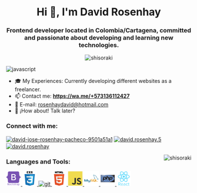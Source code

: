 <h1 align="center">Hi 👋, I'm David Rosenhay</h1>
<h3 align="center">Frontend developer located in Colombia/Cartagena, committed and passionate about developing and learning new technologies.</h3>

<p align="center"> <img src="https://komarev.com/ghpvc/?username=shisoraki&label=Profile%20views&color=2282b9&style=flat-square" alt="shisoraki" /> </p>

![javascript](https://user-images.githubusercontent.com/108093698/198397912-7b7fe6d4-c86f-4908-bdd8-e3de6c5f06fc.gif)


- 🎓 My Experiences: Currently developing different websites as a freelancer.
- 📫 Contact me: **https://wa.me/+573136112427**
- 📧 E-mail: rosenhaydavid@hotmail.com
- 💬 ¡How about! Talk later?

<h3 align="left">Connect with me:</h3>
<p align="left">
<a href="https://linkedin.com/in/david-jose-rosenhay-pacheco-9501a51a1" target="blank"><img align="center" src="https://raw.githubusercontent.com/rahuldkjain/github-profile-readme-generator/master/src/images/icons/Social/linked-in-alt.svg" alt="david-jose-rosenhay-pacheco-9501a51a1" height="30" width="40" /></a>
<a href="https://fb.com/david.rosenhay.5" target="blank"><img align="center" src="https://raw.githubusercontent.com/rahuldkjain/github-profile-readme-generator/master/src/images/icons/Social/facebook.svg" alt="david.rosenhay.5" height="30" width="40" /></a>
<a href="https://instagram.com/david.rosenhay" target="blank"><img align="center" src="https://raw.githubusercontent.com/rahuldkjain/github-profile-readme-generator/master/src/images/icons/Social/instagram.svg" alt="david.rosenhay" height="30" width="40" /></a>
</p>

<p><img align="right" src="https://github-readme-stats.vercel.app/api/top-langs?username=shisoraki&show_icons=true&theme=dracula&locale=en&layout=compact" alt="shisoraki" /></p>

<h3 align="left">Languages and Tools:</h3>
<p align="left"> <a href="https://getbootstrap.com" target="_blank" rel="noreferrer"> <img src="https://raw.githubusercontent.com/devicons/devicon/master/icons/bootstrap/bootstrap-plain-wordmark.svg" alt="bootstrap" width="40" height="40"/> </a> <a href="https://www.w3schools.com/css/" target="_blank" rel="noreferrer"> <img src="https://raw.githubusercontent.com/devicons/devicon/master/icons/css3/css3-original-wordmark.svg" alt="css3" width="40" height="40"/> </a> <a href="https://git-scm.com/" target="_blank" rel="noreferrer"> <img src="https://www.vectorlogo.zone/logos/git-scm/git-scm-icon.svg" alt="git" width="40" height="40"/> </a> <a href="https://www.w3.org/html/" target="_blank" rel="noreferrer"> <img src="https://raw.githubusercontent.com/devicons/devicon/master/icons/html5/html5-original-wordmark.svg" alt="html5" width="40" height="40"/> </a> <a href="https://developer.mozilla.org/en-US/docs/Web/JavaScript" target="_blank" rel="noreferrer"> <img src="https://raw.githubusercontent.com/devicons/devicon/master/icons/javascript/javascript-original.svg" alt="javascript" width="40" height="40"/> </a>  <a href="https://www.mysql.com/" target="_blank" rel="noreferrer"> <img src="https://raw.githubusercontent.com/devicons/devicon/master/icons/mysql/mysql-original-wordmark.svg" alt="mysql" width="40" height="40"/> </a> <a href="https://www.php.net" target="_blank" rel="noreferrer"> <img src="https://raw.githubusercontent.com/devicons/devicon/master/icons/php/php-original.svg" alt="php" width="40" height="40"/> </a> <a href="https://reactjs.org/" target="_blank" rel="noreferrer"> <img src="https://raw.githubusercontent.com/devicons/devicon/master/icons/react/react-original-wordmark.svg" alt="react" width="40" height="40"/> </a> </p>


